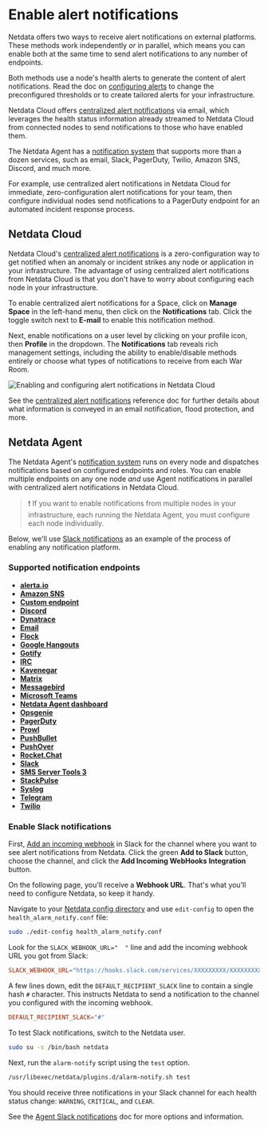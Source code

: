 <!--
title: "Alert notifications"
description: "Send Netdata alarms from a centralized place with Netdata Cloud, or configure nodes individually, to enable incident response and faster resolution."
custom_edit_url: "https://github.com/netdata/netdata/edit/master/docs/monitor/enable-notifications.md"
sidebar_label: "Notify"
learn_status: "Published"
learn_rel_path: "Integrations/Notify"
-->

# Enable alert notifications

Netdata offers two ways to receive alert notifications on external platforms. These methods work independently _or_ in
parallel, which means you can enable both at the same time to send alert notifications to any number of endpoints.

Both methods use a node's health alerts to generate the content of alert notifications. Read the doc on [configuring
alerts](https://github.com/netdata/netdata/blob/master/docs/monitor/configure-alarms.md) to change the preconfigured thresholds or to create tailored alerts for your
infrastructure.

Netdata Cloud offers [centralized alert notifications](#netdata-cloud) via email, which leverages the health status
information already streamed to Netdata Cloud from connected nodes to send notifications to those who have enabled them.

The Netdata Agent has a [notification system](#netdata-agent) that supports more than a dozen services, such as email,
Slack, PagerDuty, Twilio, Amazon SNS, Discord, and much more.

For example, use centralized alert notifications in Netdata Cloud for immediate, zero-configuration alert notifications
for your team, then configure individual nodes send notifications to a PagerDuty endpoint for an automated incident
response process.

## Netdata Cloud

Netdata Cloud's [centralized alert
notifications](https://github.com/netdata/netdata/blob/master/docs/cloud/alerts-notifications/notifications.mdx) is a zero-configuration way to
get notified when an anomaly or incident strikes any node or application in your infrastructure. The advantage of using
centralized alert notifications from Netdata Cloud is that you don't have to worry about configuring each node in your
infrastructure.

To enable centralized alert notifications for a Space, click on **Manage Space** in the left-hand menu, then click on
the **Notifications** tab. Click the toggle switch next to **E-mail** to enable this notification method.

Next, enable notifications on a user level by clicking on your profile icon, then **Profile** in the dropdown. The
**Notifications** tab reveals rich management settings, including the ability to enable/disable methods entirely or
choose what types of notifications to receive from each War Room.

![Enabling and configuring alert notifications in Netdata
Cloud](https://user-images.githubusercontent.com/1153921/101936280-93c50900-3b9d-11eb-9ba0-d6927fa872b7.gif)

See the [centralized alert notifications](https://github.com/netdata/netdata/blob/master/docs/cloud/alerts-notifications/notifications.mdx)
reference doc for further details about what information is conveyed in an email notification, flood protection, and
more.

## Netdata Agent

The Netdata Agent's [notification system](https://github.com/netdata/netdata/blob/master/health/notifications/README.md) runs on every node and dispatches
notifications based on configured endpoints and roles. You can enable multiple endpoints on any one node _and_ use Agent
notifications in parallel with centralized alert notifications in Netdata Cloud.

> ❗ If you want to enable notifications from multiple nodes in your infrastructure, each running the Netdata Agent, you
> must configure each node individually.

Below, we'll use [Slack notifications](#enable-slack-notifications) as an example of the process of enabling any
notification platform.

### Supported notification endpoints

-   [**alerta.io**](https://github.com/netdata/netdata/blob/master/health/notifications/alerta/README.md)
-   [**Amazon SNS**](https://github.com/netdata/netdata/blob/master/health/notifications/awssns/README.md)
-   [**Custom endpoint**](https://github.com/netdata/netdata/blob/master/health/notifications/custom/README.md)
-   [**Discord**](https://github.com/netdata/netdata/blob/master/health/notifications/discord/README.md)
-   [**Dynatrace**](https://github.com/netdata/netdata/blob/master/health/notifications/dynatrace/README.md)
-   [**Email**](https://github.com/netdata/netdata/blob/master/health/notifications/email/README.md)
-   [**Flock**](https://github.com/netdata/netdata/blob/master/health/notifications/flock/README.md)
-   [**Google Hangouts**](https://github.com/netdata/netdata/blob/master/health/notifications/hangouts/README.md)
-   [**Gotify**](https://github.com/netdata/netdata/blob/master/health/notifications/gotify/README.md)
-   [**IRC**](https://github.com/netdata/netdata/blob/master/health/notifications/irc/README.md)
-   [**Kavenegar**](https://github.com/netdata/netdata/blob/master/health/notifications/kavenegar/README.md)
-   [**Matrix**](https://github.com/netdata/netdata/blob/master/health/notifications/matrix/README.md)
-   [**Messagebird**](https://github.com/netdata/netdata/blob/master/health/notifications/messagebird/README.md)
-   [**Microsoft Teams**](https://github.com/netdata/netdata/blob/master/health/notifications/msteams/README.md)
-   [**Netdata Agent dashboard**](https://github.com/netdata/netdata/blob/master/health/notifications/web/README.md)
-   [**Opsgenie**](https://github.com/netdata/netdata/blob/master/health/notifications/opsgenie/README.md)
-   [**PagerDuty**](https://github.com/netdata/netdata/blob/master/health/notifications/pagerduty/README.md)
-   [**Prowl**](https://github.com/netdata/netdata/blob/master/health/notifications/prowl/README.md)
-   [**PushBullet**](https://github.com/netdata/netdata/blob/master/health/notifications/pushbullet/README.md)
-   [**PushOver**](https://github.com/netdata/netdata/blob/master/health/notifications/pushover/README.md)
-   [**Rocket.Chat**](https://github.com/netdata/netdata/blob/master/health/notifications/rocketchat/README.md)
-   [**Slack**](https://github.com/netdata/netdata/blob/master/health/notifications/slack/README.md)
-   [**SMS Server Tools 3**](https://github.com/netdata/netdata/blob/master/health/notifications/smstools3/README.md)
-   [**StackPulse**](https://github.com/netdata/netdata/blob/master/health/notifications/stackpulse/README.md)
-   [**Syslog**](https://github.com/netdata/netdata/blob/master/health/notifications/syslog/README.md)
-   [**Telegram**](https://github.com/netdata/netdata/blob/master/health/notifications/telegram/README.md)
-   [**Twilio**](https://github.com/netdata/netdata/blob/master/health/notifications/twilio/README.md)

### Enable Slack notifications

First, [Add an incoming webhook](https://slack.com/apps/A0F7XDUAZ-incoming-webhooks) in Slack for the channel where you
want to see alert notifications from Netdata. Click the green **Add to Slack** button, choose the channel, and click the
**Add Incoming WebHooks Integration** button.

On the following page, you'll receive a **Webhook URL**. That's what you'll need to configure Netdata, so keep it handy.

Navigate to your [Netdata config directory](https://github.com/netdata/netdata/blob/master/docs/configure/nodes.md#the-netdata-config-directory) and use `edit-config` to
open the `health_alarm_notify.conf` file:

```bash
sudo ./edit-config health_alarm_notify.conf
```

Look for the `SLACK_WEBHOOK_URL="  "` line and add the incoming webhook URL you got from Slack:

```conf
SLACK_WEBHOOK_URL="https://hooks.slack.com/services/XXXXXXXXX/XXXXXXXXX/XXXXXXXXXXXX"
```

A few lines down, edit the `DEFAULT_RECIPIENT_SLACK` line to contain a single hash `#` character. This instructs Netdata
to send a notification to the channel you configured with the incoming webhook.

```conf
DEFAULT_RECIPIENT_SLACK="#"
```

To test Slack notifications, switch to the Netdata user.

```bash
sudo su -s /bin/bash netdata
```

Next, run the `alarm-notify` script using the `test` option.

```bash
/usr/libexec/netdata/plugins.d/alarm-notify.sh test
```

You should receive three notifications in your Slack channel for each health status change: `WARNING`, `CRITICAL`, and
`CLEAR`.

See the [Agent Slack notifications](https://github.com/netdata/netdata/blob/master/health/notifications/slack/README.md) doc for more options and information.

